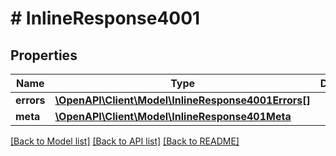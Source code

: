 # # InlineResponse4001

## Properties

Name | Type | Description | Notes
------------ | ------------- | ------------- | -------------
**errors** | [**\OpenAPI\Client\Model\InlineResponse4001Errors[]**](InlineResponse4001Errors.md) |  | [optional]
**meta** | [**\OpenAPI\Client\Model\InlineResponse401Meta**](InlineResponse401Meta.md) |  | [optional]

[[Back to Model list]](../../README.md#models) [[Back to API list]](../../README.md#endpoints) [[Back to README]](../../README.md)
